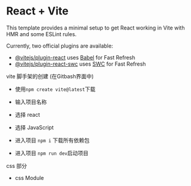 # React + Vite

This template provides a minimal setup to get React working in Vite with HMR and some ESLint rules.

Currently, two official plugins are available:

- [@vitejs/plugin-react](https://github.com/vitejs/vite-plugin-react/blob/main/packages/plugin-react/README.md) uses [Babel](https://babeljs.io/) for Fast Refresh
- [@vitejs/plugin-react-swc](https://github.com/vitejs/vite-plugin-react-swc) uses [SWC](https://swc.rs/) for Fast Refresh


vite 脚手架的创建 (在Gitbash界面中)

- 使用`npm create vite@latest`下载

- 输入项目名称
- 选择 react
- 选择 JavaScript

- 进入项目 `npm i` 下载所有依赖包
- 进入项目 `npm run dev`启动项目

css 部分

- css Module